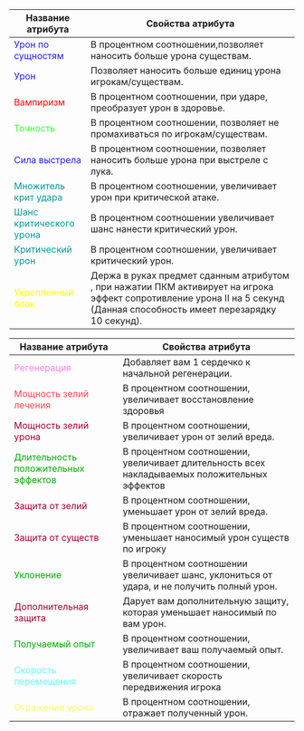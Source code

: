 | Название атрибута  | Свойства атрибута  | 
| ------------ | ------------ |
| <span style="color:rgb(31, 31, 240)">Урон по сущностям</span> | В процентном соотношении,позволяет наносить больше урона существам. | 
| <span style="color:rgb(31, 31, 240)">Урон</span> | Позволяет наносить больше единиц урона игрокам/существам.  |
| <span style="color:rgb(255, 3, 3)">Вампиризм</span> | В процентном соотношении, при ударе, преобразует урон в здоровье. | 
| <span style="color:rgb(51, 255, 51)">Точность</span> | В процентном соотношении, позволяет не промахиваться по игрокам/существам.  |
| <span style="color:rgb(31, 31, 240)">Сила выстрела</span> | В процентном соотношении, позволяет наносить больше урона при выстреле с лука. | 
| <span style="color:rgb(0, 153, 153)">Множитель крит удара</span> | В процентном соотношении, увеличивает урон при критической атаке.  |
| <span style="color:rgb(0, 153, 153)">Шанс критического урона</span> | В процентном соотношении увеличивает шанс нанести критический урон. | 
| <span style="color:rgb(0, 153, 153)">Критический урон</span> | В процентном соотношении, увеличивает критический урон.  |
| <span style="color:rgb(255, 255, 0)">Укрепленный блок</span> | Держа в руках предмет сданным атрибутом , при нажатии ПКМ активирует на игрока эффект сопротивление урона II на 5 секунд (Данная способность имеет перезарядку 10 секунд). | 

| Название атрибута  | Свойства атрибута  |
| ------------ | ------------ |
| <span style="color:rgb(255, 130, 228)">Регенерация</span> | Добавляет вам 1 сердечко к начальной регенерации.  |
| <span style="color:rgb(255, 69, 81)">Мощность зелий лечения</span> | В процентном соотношении, увеличивает восстановление здоровья  |
| <span style="color:rgb(161, 0, 45)">Мощность зелий урона</span> | В процентном соотношении, увеличивает урон от зелий вреда.  |
| <span style="color:rgb(0, 170, 0)">Длительность положительных эффектов</span> | В процентном соотношении, увеличивает длительность всех накладываемых положительных эффектов  |
| <span style="color:rgb(161, 0, 45)">Защита от зелий</span> | В процентном соотношении, уменьшает урон от зелий вреда.  |
| <span style="color:rgb(161, 0, 45)">Защита от существ</span> | В процентном соотношении, уменьшает наносимый урон существ по игроку  |
| <span style="color:rgb(0, 170, 0)">Уклонение</span> | В процентном соотношении увеличивает шанс, уклониться от удара, и не получить полный урон.  |
| <span style="color:rgb(161, 0, 45)">Дополнительная защита</span> | Дарует вам дополнительную защиту, которая уменьшает наносимый по вам урон.   |
| <span style="color:rgb(0, 170, 0)">Получаемый опыт</span> | В процентном соотношении, увеличивает ваш получаемый опыт.  |
| <span style="color:rgb(107, 245, 255)">Скорость перемещения</span> | В процентном соотношении, увеличивает скорость передвижения игрока  |
| <span style="color:rgb(242, 255, 99)">Отражение урона</span> | В процентном соотношении, отражает полученный урон.  |
